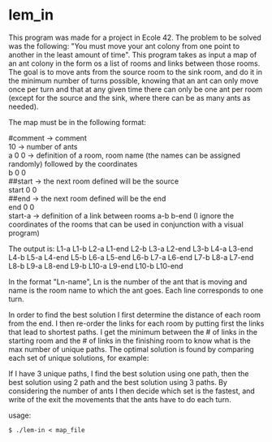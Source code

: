 # lem_in
This program was made for a project in Ecole 42. The problem to be solved was the following: 
"You must move your ant colony from one point to another in the least amount of time". 
This program takes as input a map of an ant colony in the form os a list of rooms and links between those rooms. 
The goal is to move ants from the source room to the sink room, and do it in the minimum number of turns possible, 
knowing that an ant can only move once per turn and that at any given time there can only be one ant per room 
(except for the source and the sink, where there can be as many ants as needed).

The map must be in the following format:

#comment   -> comment  
10          -> number of ants  
a 0 0       -> definition of a room, room name (the names can be assigned randomly) followed by the coordinates  
b 0 0  
##start     -> the next room defined will be the source  
start 0 0  
##end       -> the next room defined will be the end  
end 0 0  
start-a     -> definition of a link between rooms
a-b
b-end
(I ignore the coordinates of the rooms that can be used in conjunction with a visual program)

The output is:
L1-a
L1-b L2-a
L1-end L2-b L3-a
L2-end L3-b L4-a
L3-end L4-b L5-a
L4-end L5-b L6-a
L5-end L6-b L7-a
L6-end L7-b L8-a
L7-end L8-b L9-a
L8-end L9-b L10-a
L9-end L10-b
L10-end

In the format "Ln-name", Ln is the number of the ant that is moving and name is the room name to which the ant goes.
Each line corresponds to one turn.

In order to find the best solution I first determine the distance of each room from the end.
I then re-order the links for each room by putting first the links that lead to shortest paths.
I get the minimum between the # of links in the starting room and the # of links in the finishing room to know what is the max number of unique paths.
The optimal solution is found by comparing each set of unique solutions, for example:

If I have 3 unique paths, I find the best solution using one path, then the best solution using 2 path and the best solution using 3 paths.
By considering the number of ants I then decide which set is the fastest, and  write of the exit the movements that the ants have to do each turn.

usage:
```
$ ./lem-in < map_file
```

